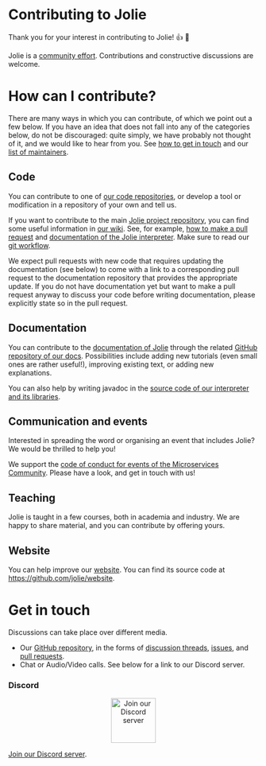 # Contributing to Jolie

Thank you for your interest in contributing to Jolie! :+1: :tada:

Jolie is a [community effort](https://github.com/jolie/jolie/graphs/contributors). Contributions and constructive discussions are welcome.

# How can I contribute?

There are many ways in which you can contribute, of which we point out a few below. If you have an idea that does not fall into any of the categories below, do not be discouraged: quite simply, we have probably not thought of it, and we would like to hear from you. See [how to get in touch](https://github.com/jolie/jolie#get-in-touch-wave) and our [list of maintainers](MAINTAINERS.md).

## Code

You can contribute to one of [our code repositories](https://github.com/jolie), or develop a tool or modification in a repository of your own and tell us.

If you want to contribute to the main [Jolie project repository](https://github.com/jolie/jolie), you can find some useful information in [our wiki](https://github.com/jolie/jolie/wiki). See, for example, [how to make a pull request](https://github.com/jolie/jolie/wiki/Pull-requests) and [documentation of the Jolie interpreter](https://github.com/jolie/jolie/wiki/Interpreter-documentation). Make sure to read our [git workflow](https://github.com/jolie/jolie/wiki/Git-Workflow).

We expect pull requests with new code that requires updating the documentation (see below) to come with a link to a corresponding pull request to the documentation repository that provides the appropriate update. If you do not have documentation yet but want to make a pull request anyway to discuss your code before writing documentation, please explicitly state so in the pull request.

## Documentation

You can contribute to the [documentation of Jolie](https://docs.jolie-lang.org) through the related [GitHub repository of our docs](https://github.com/jolie/docs). Possibilities include adding new tutorials (even small ones are rather useful!), improving existing text, or adding new  explanations.

You can also help by writing javadoc in the [source code of our interpreter and its libraries](https://github.com/jolie/jolie).

## Communication and events

Interested in spreading the word or organising an event that includes Jolie? We would be thrilled to help you!

We support the [code of conduct for events of the Microservices Community](https://www.microservices.community/events/coc/). Please have a look, and get in touch with us!

## Teaching

Jolie is taught in a few courses, both in academia and industry. We are happy to share material, and you can contribute by offering yours.

## Website

You can help improve our [website](https://www.jolie-lang.org). You can find its source code at <https://github.com/jolie/website>.

# Get in touch

Discussions can take place over different media.

- Our [GitHub repository](https://github.com/jolie/jolie), in the forms of [discussion threads](https://github.com/jolie/jolie/discussions), [issues](https://github.com/jolie/jolie/issues), and [pull requests](https://github.com/jolie/jolie/pulls).
- Chat or Audio/Video calls. See below for a link to our Discord server.

### Discord
<p align="center">
	<a href="https://discord.gg/yQRTMNX"><img src="https://www.jolie-lang.org/imgs/discord_logo.png" height="90" alt="Join our Discord server"/></a>
</p>

[Join our Discord server](https://discord.gg/yQRTMNX).
